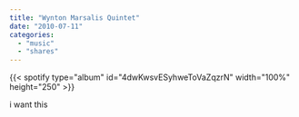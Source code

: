 ```yaml
---
title: "Wynton Marsalis Quintet"
date: "2010-07-11"
categories:
  - "music"
  - "shares"
---
```


{{< spotify type="album" id="4dwKwsvESyhweToVaZqzrN" width="100%" height="250" >}}

i want this

